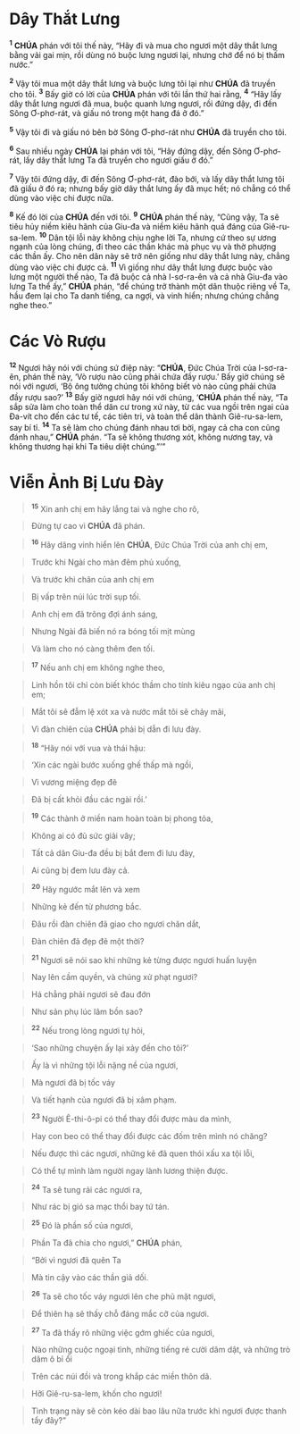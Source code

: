 # Dây Thắt Lưng
<sup><b>1</b></sup> **CHÚA** phán với tôi thế này, “Hãy đi và mua cho ngươi một dây thắt lưng bằng vải gai mịn, rồi dùng nó buộc lưng ngươi lại, nhưng chớ để nó bị thấm nước.”

<sup><b>2</b></sup> Vậy tôi mua một dây thắt lưng và buộc lưng tôi lại như **CHÚA** đã truyền cho tôi. <sup><b>3</b></sup> Bấy giờ có lời của **CHÚA** phán với tôi lần thứ hai rằng, <sup><b>4</b></sup> “Hãy lấy dây thắt lưng ngươi đã mua, buộc quanh lưng ngươi, rồi đứng dậy, đi đến Sông Ơ-phơ-rát, và giấu nó trong một hang đá ở đó.”

<sup><b>5</b></sup> Vậy tôi đi và giấu nó bên bờ Sông Ơ-phơ-rát như **CHÚA** đã truyền cho tôi.

<sup><b>6</b></sup> Sau nhiều ngày **CHÚA** lại phán với tôi, “Hãy đứng dậy, đến Sông Ơ-phơ-rát, lấy dây thắt lưng Ta đã truyền cho ngươi giấu ở đó.”

<sup><b>7</b></sup> Vậy tôi đứng dậy, đi đến Sông Ơ-phơ-rát, đào bới, và lấy dây thắt lưng tôi đã giấu ở đó ra; nhưng bấy giờ dây thắt lưng ấy đã mục hết; nó chẳng có thể dùng vào việc chi được nữa.

<sup><b>8</b></sup> Kế đó lời của **CHÚA** đến với tôi. <sup><b>9</b></sup> **CHÚA** phán thế này, “Cũng vậy, Ta sẽ tiêu hủy niềm kiêu hãnh của Giu-đa và niềm kiêu hãnh quá đáng của Giê-ru-sa-lem. <sup><b>10</b></sup> Dân tội lỗi này không chịu nghe lời Ta, nhưng cứ theo sự ương ngạnh của lòng chúng, đi theo các thần khác mà phục vụ và thờ phượng các thần ấy. Cho nên dân này sẽ trở nên giống như dây thắt lưng này, chẳng dùng vào việc chi được cả. <sup><b>11</b></sup> Vì giống như dây thắt lưng được buộc vào lưng một người thế nào, Ta đã buộc cả nhà I-sơ-ra-ên và cả nhà Giu-đa vào lưng Ta thể ấy,” **CHÚA** phán, “để chúng trở thành một dân thuộc riêng về Ta, hầu đem lại cho Ta danh tiếng, ca ngợi, và vinh hiển; nhưng chúng chẳng nghe theo.”


# Các Vò Rượu
<sup><b>12</b></sup> Ngươi hãy nói với chúng sứ điệp này: “**CHÚA**, Đức Chúa Trời của I-sơ-ra-ên, phán thế này, ‘Vò rượu nào cũng phải chứa đầy rượu.’ Bấy giờ chúng sẽ nói với ngươi, ‘Bộ ông tưởng chúng tôi không biết vò nào cũng phải chứa đầy rượu sao?’ <sup><b>13</b></sup> Bấy giờ ngươi hãy nói với chúng, ‘**CHÚA** phán thế này, “Ta sắp sửa làm cho toàn thể dân cư trong xứ này, từ các vua ngồi trên ngai của Đa-vít cho đến các tư tế, các tiên tri, và toàn thể dân thành Giê-ru-sa-lem, say bí tỉ. <sup><b>14</b></sup> Ta sẽ làm cho chúng đánh nhau tơi bời, ngay cả cha con cũng đánh nhau,” **CHÚA** phán. “Ta sẽ không thương xót, không nương tay, và không thương hại khi Ta tiêu diệt chúng.”’”


# Viễn Ảnh Bị Lưu Đày

> <sup><b>15</b></sup> Xin anh chị em hãy lắng tai và nghe cho rõ,
>


> Đừng tự cao vì **CHÚA** đã phán.
>


> <sup><b>16</b></sup> Hãy dâng vinh hiển lên **CHÚA**, Đức Chúa Trời của anh chị em,
>


> Trước khi Ngài cho màn đêm phủ xuống,
>


> Và trước khi chân của anh chị em
>


> Bị vấp trên núi lúc trời sụp tối.
>


> Anh chị em đã trông đợi ánh sáng,
>


> Nhưng Ngài đã biến nó ra bóng tối mịt mùng
>


> Và làm cho nó càng thêm đen tối.
>


> <sup><b>17</b></sup> Nếu anh chị em không nghe theo,
>


> Linh hồn tôi chỉ còn biết khóc thầm cho tính kiêu ngạo của anh chị em;
>


> Mắt tôi sẽ đẫm lệ xót xa và nước mắt tôi sẽ chảy mãi,
>


> Vì đàn chiên của **CHÚA** phải bị dẫn đi lưu đày.
>


> <sup><b>18</b></sup> “Hãy nói với vua và thái hậu:
>


> ‘Xin các ngài bước xuống ghế thấp mà ngồi,
>


> Vì vương miệng đẹp đẽ
>


> Đã bị cất khỏi đầu các ngài rồi.’
>


> <sup><b>19</b></sup> Các thành ở miền nam hoàn toàn bị phong tỏa,
>


> Không ai có đủ sức giải vây;
>


> Tất cả dân Giu-đa đều bị bắt đem đi lưu đày,
>


> Ai cũng bị đem lưu đày cả.
>


> <sup><b>20</b></sup> Hãy ngước mắt lên và xem
>


> Những kẻ đến từ phương bắc.
>


> Đâu rồi đàn chiên đã giao cho ngươi chăn dắt,
>


> Đàn chiên đã đẹp đẽ một thời?
>


> <sup><b>21</b></sup> Ngươi sẽ nói sao khi những kẻ từng được ngươi huấn luyện
>


> Nay lên cầm quyền, và chúng xử phạt ngươi?
>


> Há chẳng phải ngươi sẽ đau đớn
>


> Như sản phụ lúc lâm bồn sao?
>


> <sup><b>22</b></sup> Nếu trong lòng ngươi tự hỏi,
>


> ‘Sao những chuyện ấy lại xảy đến cho tôi?’
>


> Ấy là vì những tội lỗi nặng nề của ngươi,
>


> Mà ngươi đã bị tốc váy
>


> Và tiết hạnh của ngươi đã bị xâm phạm.
>


> <sup><b>23</b></sup> Người Ê-thi-ô-pi có thể thay đổi được màu da mình,
>


> Hay con beo có thể thay đổi được các đốm trên mình nó chăng?
>


> Nếu được thì các ngươi, những kẻ đã quen thói xấu xa tội lỗi,
>


> Có thể tự mình làm người ngay lành lương thiện được.
>


> <sup><b>24</b></sup> Ta sẽ tung rải các ngươi ra,
>


> Như rác bị gió sa mạc thổi bay tứ tán.
>


> <sup><b>25</b></sup> Đó là phần số của ngươi,
>


> Phần Ta đã chia cho ngươi,” **CHÚA** phán,
>


> “Bởi vì ngươi đã quên Ta
>


> Mà tin cậy vào các thần giả dối.
>


> <sup><b>26</b></sup> Ta sẽ cho tốc váy ngươi lên che phủ mặt ngươi,
>


> Để thiên hạ sẽ thấy chỗ đáng mắc cỡ của ngươi.
>


> <sup><b>27</b></sup> Ta đã thấy rõ những việc gớm ghiếc của ngươi,
>


> Nào những cuộc ngoại tình, những tiếng ré cười dâm dật, và những trò dâm ô bỉ ổi
>


> Trên các núi đồi và trong khắp các miền thôn dã.
>


> Hỡi Giê-ru-sa-lem, khốn cho ngươi!
>


> Tình trạng này sẽ còn kéo dài bao lâu nữa trước khi ngươi được thanh tẩy đây?”
>